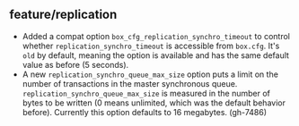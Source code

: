 ## feature/replication

* Added a compat option `box_cfg_replication_synchro_timeout` to control
  whether `replication_synchro_timeout` is accessible from `box.cfg`. It's
  `old` by default, meaning the option is available and has the same default
  value as before (5 seconds).
* A new `replication_synchro_queue_max_size` option puts a limit on the number
  of transactions in the master synchronous queue.
  `replication_synchro_queue_max_size` is measured in the number of bytes to be
  written (0 means unlimited, which was the default behavior before). Currently
  this option defaults to 16 megabytes.
  (gh-7486)
